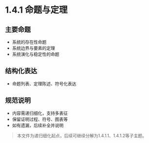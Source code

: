 # 1.4.1 命题与定理

## 主要命题

- 系统的存在性命题
- 系统边界与要素的定理
- 系统演化与稳定性的命题

## 结构化表达

- 命题列表、定理陈述、符号化表达

## 规范说明

- 内容需递归细化，支持多表征
- 保留证明过程、符号、图表等
- 如有遗漏，后续补全并说明

> 本文件为递归细化起点，后续可继续分解为1.4.1.1、1.4.1.2等子主题。
